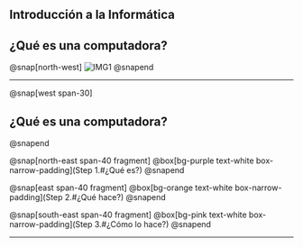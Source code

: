## Introducción a la Informática
¿Qué es una computadora?
---
@snap[north-west] 
![IMG1](assets/img/computer_1.png&size=contain) 
@snapend

---
@snap[west span-30]
## ¿Qué es una computadora?
@snapend

@snap[north-east span-40 fragment] 
@box[bg-purple text-white box-narrow-padding](Step 1.#¿Qué es?) 
@snapend

@snap[east span-40 fragment] 
@box[bg-orange text-white box-narrow-padding](Step 2.#¿Qué hace?) 
@snapend

@snap[south-east span-40 fragment] 
@box[bg-pink text-white box-narrow-padding](Step 3.#¿Cómo lo hace?) 
@snapend

---
